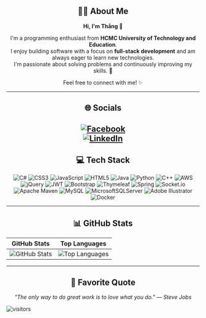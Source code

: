 <div align="center">
  
## 👨‍💻 About Me

**Hi, I'm Thắng 👋**

I'm a programming enthusiast from **HCMC University of Technology and Education**.  
I enjoy building software with a focus on **full-stack development** and am always eager to learn new technologies.  
I'm passionate about solving problems and continuously improving my skills. 🚀

Feel free to connect with me! ✨

---
## 🌐 Socials  
[![Facebook](https://img.shields.io/badge/Facebook-%231877F2.svg?logo=Facebook&logoColor=white)](https://facebook.com/pthngws)  
[![LinkedIn](https://img.shields.io/badge/LinkedIn-%230077B5.svg?logo=LinkedIn&logoColor=white)](https://linkedin.com/in/pthngws)
---

## 💻 Tech Stack  

![C#](https://img.shields.io/badge/-C%23-%23239120.svg?style=for-the-badge&logo=c-sharp&logoColor=white) 
![CSS3](https://img.shields.io/badge/-CSS3-%231572B6.svg?style=for-the-badge&logo=css3&logoColor=white) 
![JavaScript](https://img.shields.io/badge/-JavaScript-%23323330.svg?style=for-the-badge&logo=javascript&logoColor=%23F7DF1E) 
![HTML5](https://img.shields.io/badge/-HTML5-%23E34F26.svg?style=for-the-badge&logo=html5&logoColor=white) 
![Java](https://img.shields.io/badge/-Java-%23ED8B00.svg?style=for-the-badge&logo=java&logoColor=white) 
![Python](https://img.shields.io/badge/-Python-3670A0?style=for-the-badge&logo=python&logoColor=ffdd54) 
![C++](https://img.shields.io/badge/-C++-%2300599C.svg?style=for-the-badge&logo=c%2B%2B&logoColor=white) 
![AWS](https://img.shields.io/badge/-AWS-%23FF9900.svg?style=for-the-badge&logo=amazon-aws&logoColor=white) 
![jQuery](https://img.shields.io/badge/-jQuery-%230769AD.svg?style=for-the-badge&logo=jquery&logoColor=white) 
![JWT](https://img.shields.io/badge/-JWT-black?style=for-the-badge&logo=JSON%20web%20tokens) 
![Bootstrap](https://img.shields.io/badge/-Bootstrap-%23563D7C.svg?style=for-the-badge&logo=bootstrap&logoColor=white) 
![Thymeleaf](https://img.shields.io/badge/-Thymeleaf-%23005C0F.svg?style=for-the-badge&logo=Thymeleaf&logoColor=white) 
![Spring](https://img.shields.io/badge/-Spring-%236DB33F.svg?style=for-the-badge&logo=spring&logoColor=white) 
![Socket.io](https://img.shields.io/badge/-Socket.io-black?style=for-the-badge&logo=socket.io&badgeColor=010101) 
![Apache Maven](https://img.shields.io/badge/-Apache%20Maven-C71A36?style=for-the-badge&logo=Apache%20Maven&logoColor=white) 
![MySQL](https://img.shields.io/badge/-MySQL-%2300f.svg?style=for-the-badge&logo=mysql&logoColor=white) 
![MicrosoftSQLServer](https://img.shields.io/badge/-Microsoft%20SQL%20Server-CC2927?style=for-the-badge&logo=microsoft%20sql%20server&logoColor=white) 
![Adobe Illustrator](https://img.shields.io/badge/-Adobe%20Illustrator-%23FF9A00.svg?style=for-the-badge&logo=adobeillustrator&logoColor=white) 
![Docker](https://img.shields.io/badge/-Docker-%230db7ed.svg?style=for-the-badge&logo=docker&logoColor=white)


---

## 📊 GitHub Stats  

| GitHub Stats | Top Languages |
|--------------|---------------|
| ![GitHub Stats](https://github-readme-stats.vercel.app/api?username=pthngws&theme=tokyonight&hide_border=true&include_all_commits=false&count_private=false) | ![Top Languages](https://github-readme-stats.vercel.app/api/top-langs/?username=pthngws&theme=tokyonight&hide_border=true&include_all_commits=false&count_private=false&layout=compact) |
---

## 🌟 Favorite Quote  

_"The only way to do great work is to love what you do." — Steve Jobs_  

</div>

![visitors](https://visitor-badge.laobi.icu/badge?page_id=pthngws.pthngws)

